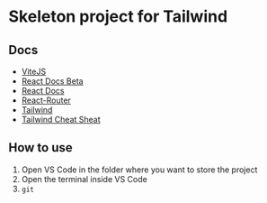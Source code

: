 # Skeleton project for Tailwind
## Docs
- [ViteJS](https://vitejs.dev/guide/)
- [React Docs Beta](https://beta.reactjs.org/)
- [React Docs](https://reactjs.org/docs/getting-started.html)
- [React-Router](https://reactrouter.com/en/main)
- [Tailwind](https://tailwindcss.com/docs/guides/vite)
- [Tailwind Cheat Sheat](https://nerdcave.com/tailwind-cheat-sheet)

## How to use
1. Open VS Code in the folder where you want to store the project
2. Open the terminal inside VS Code
3. ```git ```
